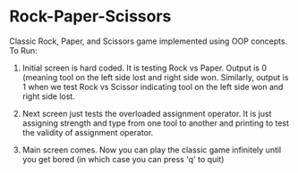 # Rock-Paper-Scissors
Classic Rock, Paper, and Scissors game implemented using OOP concepts.
To Run:
1) Initial screen is hard coded. It is testing Rock vs Paper. Output is 0 (meaning tool on the left side lost and right side won. Similarly, output is 1 when we test Rock vs Scissor indicating tool on the left side won and right side lost.

2) Next screen just tests the overloaded assignment operator. It is just assigning strength and type from one tool to another and printing to test the validity of assignment operator.

3) Main screen comes. Now you can play the classic game infinitely until you get bored (in which case you can press 'q' to quit)
